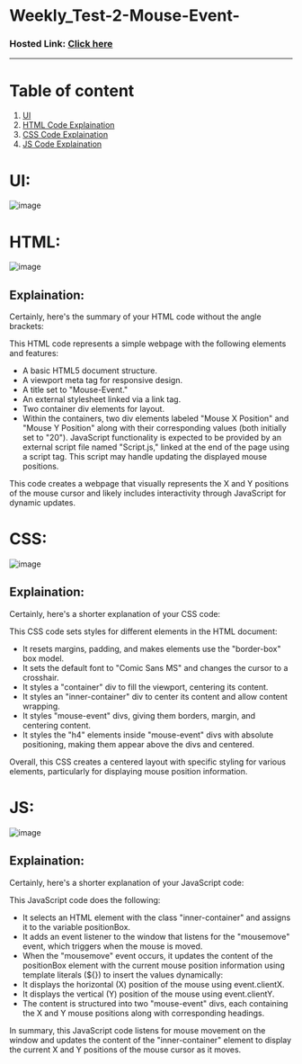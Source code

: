 # Weekly_Test-2-Mouse-Event-
### Hosted Link: [Click here](https://mayankkatheriya.github.io/Weekly_Test-2-Mouse-Event-/)
---

# Table of content
1. [UI](#UI)
2. [HTML Code Explaination](#HTML)
3. [CSS Code Explaination](#CSS)
4. [JS Code Explaination](#JS)

# UI:
![image](https://github.com/Mayankkatheriya/Weekly_Test-2-Mouse-Event-/assets/128832286/4710c4fe-f099-4ff5-96f1-c92ae7674eeb)

# HTML:
![image](https://github.com/Mayankkatheriya/Weekly_Test-2-Mouse-Event-/assets/128832286/0067f661-ceab-4032-827b-f46e4a2a6623)

## Explaination:
Certainly, here's the summary of your HTML code without the angle brackets:

This HTML code represents a simple webpage with the following elements and features:

* A basic HTML5 document structure.
* A viewport meta tag for responsive design.
* A title set to "Mouse-Event."
* An external stylesheet linked via a link tag.
* Two container div elements for layout.
* Within the containers, two div elements labeled "Mouse X Position" and "Mouse Y Position" along with their corresponding values (both initially set to "20").
JavaScript functionality is expected to be provided by an external script file named "Script.js," linked at the end of the page using a script tag. This script may handle updating the displayed mouse positions.

This code creates a webpage that visually represents the X and Y positions of the mouse cursor and likely includes interactivity through JavaScript for dynamic updates.

# CSS:
![image](https://github.com/Mayankkatheriya/Weekly_Test-2-Mouse-Event-/assets/128832286/6758ea83-3fa8-40bf-bc0b-5b0158d50707)


## Explaination:
Certainly, here's a shorter explanation of your CSS code:

This CSS code sets styles for different elements in the HTML document:

* It resets margins, padding, and makes elements use the "border-box" box model.
* It sets the default font to "Comic Sans MS" and changes the cursor to a crosshair.
* It styles a "container" div to fill the viewport, centering its content.
* It styles an "inner-container" div to center its content and allow content wrapping.
* It styles "mouse-event" divs, giving them borders, margin, and centering content.
* It styles the "h4" elements inside "mouse-event" divs with absolute positioning, making them appear above the divs and centered.
  
Overall, this CSS creates a centered layout with specific styling for various elements, particularly for displaying mouse position information.

# JS:
![image](https://github.com/Mayankkatheriya/Weekly_Test-2-Mouse-Event-/assets/128832286/de6bd5d5-1a87-4592-a591-a6c29a6ff7df)

## Explaination:

Certainly, here's a shorter explanation of your JavaScript code:

This JavaScript code does the following:

* It selects an HTML element with the class "inner-container" and assigns it to the variable positionBox.
* It adds an event listener to the window that listens for the "mousemove" event, which triggers when the mouse is moved.
* When the "mousemove" event occurs, it updates the content of the positionBox element with the current mouse position information using template literals (${}) to insert the values dynamically:
* It displays the horizontal (X) position of the mouse using event.clientX.
* It displays the vertical (Y) position of the mouse using event.clientY.
* The content is structured into two "mouse-event" divs, each containing the X and Y mouse positions along with corresponding headings.

In summary, this JavaScript code listens for mouse movement on the window and updates the content of the "inner-container" element to display the current X and Y positions of the mouse cursor as it moves.
